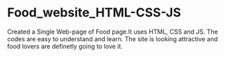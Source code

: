 # Food_website_HTML-CSS-JS
Created a Single Web-page of Food page.It uses HTML, CSS and JS. The codes are easy to understand and learn. The site is looking attractive and food lovers are definetly going to love it. 
